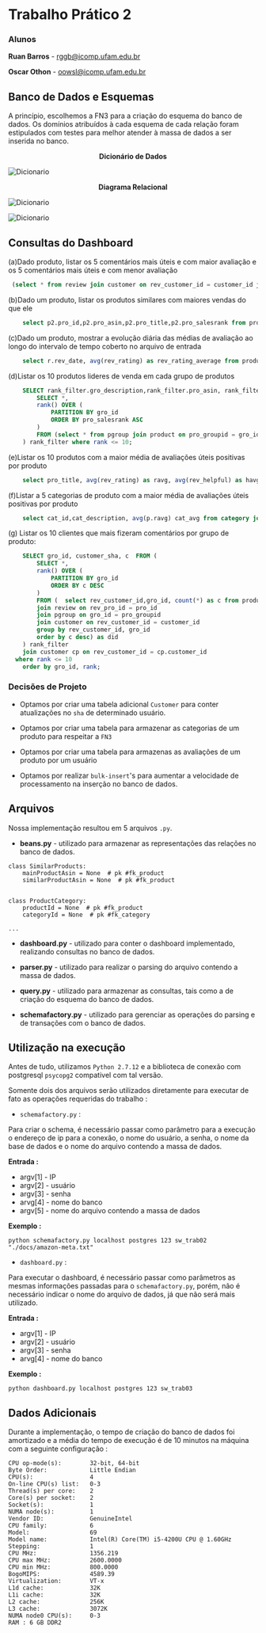 # Trabalho Prático 2

### Alunos

**Ruan Barros** - rggb@icomp.ufam.edu.br

**Oscar Othon** - oowsl@icomp.ufam.edu.br

## Banco de Dados e Esquemas

A princípio, escolhemos a FN3 para a criação do esquema do banco de dados. Os domínios atribuídos à cada esquema de cada relação foram estipulados com testes para melhor atender à massa de dados a ser inserida no banco.

<center><b>Dicionário de Dados</b></center>

![Dicionario](Dicionario_BD.png)

<center><b>Diagrama Relacional</b></center>

![Dicionario](Diagrama_Relacional_clean.png)


![Dicionario](DiagramaRel.png)


## Consultas do Dashboard

(a)Dado produto, listar os 5 comentários mais úteis e com maior avaliação e os 5 comentários mais úteis e com menor avaliação

```sql
 (select * from review join customer on rev_customer_id = customer_id join product on rev_pro_id = pro_id where pro_asin = '%s' order by rev_rating desc, rev_helpful desc limit 5) union all (select * from review join customer on rev_customer_id = customer_id join product on rev_pro_id = pro_id where pro_asin = '%s' order by rev_rating, rev_helpful desc limit 5);
```

(b)Dado um produto, listar os produtos similares com maiores vendas do que ele

```sql
    select p2.pro_id,p2.pro_asin,p2.pro_title,p2.pro_salesrank from product p, similarproducts, product p2 where p.pro_asin = sim_pro_asin and p2.pro_asin = sim_pro_sim_asin and p.pro_salesrank <= p2.pro_salesrank and p2.pro_salesrank > 0 and p.pro_asin = '%s';
```

(c)Dado um produto, mostrar a evolução diária das médias de avaliação ao longo do intervalo de tempo coberto no arquivo de entrada  

```sql
    select r.rev_date, avg(rev_rating) as rev_rating_average from product join review r on rev_pro_id = pro_id where pro_asin = '%s' group by r.rev_date order by rev_date;
```

(d)Listar os 10 produtos lideres de venda em cada grupo de produtos

```sql    
    SELECT rank_filter.gro_description,rank_filter.pro_asin, rank_filter.pro_title,rank_filter.pro_salesrank  FROM (
        SELECT *, 
        rank() OVER (
            PARTITION BY gro_id
            ORDER BY pro_salesrank ASC
        )
        FROM (select * from pgroup join product on pro_groupid = gro_id where pro_salesrank > 0) as did
    ) rank_filter where rank <= 10;
```

(e)Listar os 10 produtos com a maior média de avaliações úteis positivas por produto


```sql
    select pro_title, avg(rev_rating) as ravg, avg(rev_helpful) as havg from review join product p on rev_pro_id = pro_id  group by pro_id, pro_title order by ravg desc, ravg limit 10
``` 


(f)Listar a 5 categorias de produto com a maior média de avaliações úteis positivas por produto

```sql
    select cat_id,cat_description, avg(p.ravg) cat_avg from category join productcategory on cat_id = pro_cat_cat_id join  (select p.pro_id,avg(rev_rating) as ravg, avg(rev_helpful) as havg from review  join product p on rev_pro_id = pro_id  group by pro_id) as p on p.pro_id = pro_cat_pro_id group by cat_id,cat_description order by cat_avg desc limit 5;
``` 


(g) Listar os 10 clientes que mais fizeram comentários por grupo de produto:


```sql
    SELECT gro_id, customer_sha, c  FROM (
        SELECT *, 
        rank() OVER (
            PARTITION BY gro_id
            ORDER BY c DESC
        )
        FROM (  select rev_customer_id,gro_id, count(*) as c from product
        join review on rev_pro_id = pro_id
        join pgroup on gro_id = pro_groupid
        join customer on rev_customer_id = customer_id
        group by rev_customer_id, gro_id
        order by c desc) as did
    ) rank_filter
    join customer cp on rev_customer_id = cp.customer_id
  where rank <= 10
    order by gro_id, rank;
```


### Decisões de Projeto

- Optamos por criar uma tabela adicional `Customer` para conter atualizações no `sha` de determinado usuário.

- Optamos por criar uma tabela para armazenar as categorias de um produto para respeitar a `FN3`

- Optamos por criar uma tabela para armazenas as avaliações de um produto por um usuário

- Optamos por realizar `bulk-insert`'s para aumentar a velocidade de processamento na inserção no banco de dados.


## Arquivos

Nossa implementação resultou em 5 arquivos `.py`. 

- **beans.py** - utilizado para armazenar as representações das relações no banco de dados.

```
class SimilarProducts:
    mainProductAsin = None  # pk #fk_product
    similarProductAsin = None  # pk #fk_product


class ProductCategory:
    productId = None  # pk #fk_product
    categoryId = None  # pk #fk_category

...    

```

- **dashboard.py** - utilizado para conter o dashboard implementado, realizando consultas no banco de dados.

- **parser.py** - utilizado para realizar o parsing do arquivo contendo a massa de dados. 
- **query.py** - utilizado para armazenar as consultas, tais como a de criação do esquema do banco de dados.

- **schemafactory.py** - utilizado para gerenciar as operações do parsing e de transações com o banco de dados.


## Utilização na execução

Antes de tudo, utilizamos `Python 2.7.12` e a biblioteca de conexão com postgresql `psycopg2` compativel com tal versão.

Somente dois dos arquivos serão utilizados diretamente para executar de fato as operações requeridas do trabalho : 

- `schemafactory.py`  : 

Para criar o schema, é necessário passar como parâmetro para a execução o endereço de ip para a conexão, o nome do usuário, a senha, o nome da base de dados e o nome do arquivo contendo a massa de dados. 

**Entrada :**

- argv[1] - IP
- argv[2] - usuário
- argv[3] - senha
- arvg[4] - nome do banco
- argv[5] - nome do arquivo contendo a massa de dados

**Exemplo :**

```shellscript
python schemafactory.py localhost postgres 123 sw_trab02 "./docs/amazon-meta.txt" 
```

- `dashboard.py`  : 

Para executar o dashboard, é necessário passar como parâmetros as mesmas informações passadas para o `schemafactory.py`, porém, não é necessário indicar o nome do arquivo de dados, já que não será mais utilizado.


**Entrada :**

- argv[1] - IP
- argv[2] - usuário
- argv[3] - senha
- arvg[4] - nome do banco

**Exemplo :**

```shellscript
python dashboard.py localhost postgres 123 sw_trab03
```

## Dados Adicionais

Durante a implementação, o tempo de criação do banco de dados foi amortizado e a média do tempo de execução é de 10 minutos na máquina com a seguinte configuração : 

```Architecture:          x86_64
CPU op-mode(s):        32-bit, 64-bit
Byte Order:            Little Endian
CPU(s):                4
On-line CPU(s) list:   0-3
Thread(s) per core:    2
Core(s) per socket:    2
Socket(s):             1
NUMA node(s):          1
Vendor ID:             GenuineIntel
CPU family:            6
Model:                 69
Model name:            Intel(R) Core(TM) i5-4200U CPU @ 1.60GHz
Stepping:              1
CPU MHz:               1356.219
CPU max MHz:           2600.0000
CPU min MHz:           800.0000
BogoMIPS:              4589.39
Virtualization:        VT-x
L1d cache:             32K
L1i cache:             32K
L2 cache:              256K
L3 cache:              3072K
NUMA node0 CPU(s):     0-3
RAM : 6 GB DDR2
```